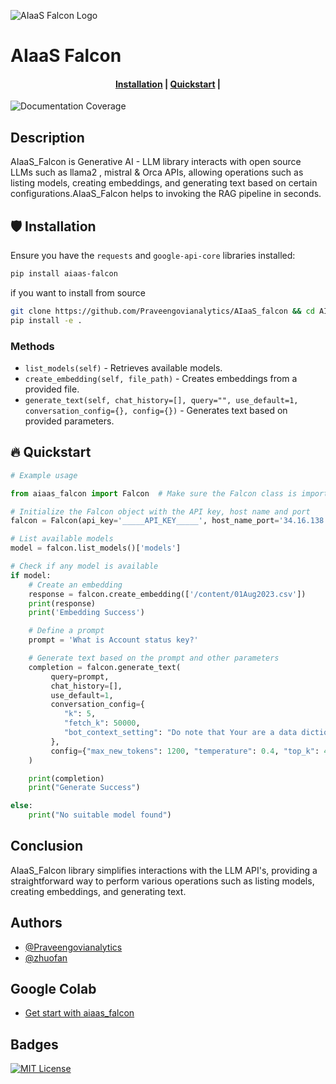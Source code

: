 ![AIaaS Falcon Logo](img/AIAAS_FALCON.jpg)

# AIaaS Falcon


<h4 align="center">
    <p>
        <a href="#shield-installation">Installation</a> |
        <a href="#fire-quickstart">Quickstart</a> |
    <p>
</h4>


![Documentation Coverage](interrogate_badge.svg)

## Description

AIaaS_Falcon is Generative AI - LLM library interacts with open source LLMs such as llama2 , mistral  & Orca APIs, allowing operations such as listing models, creating embeddings, and generating text based on certain configurations.AIaaS_Falcon helps to invoking the RAG pipeline in seconds.

## :shield: Installation

Ensure you have the `requests` and `google-api-core` libraries installed:

```bash
pip install aiaas-falcon
```


if you want to install from source

```bash
git clone https://github.com/Praveengovianalytics/AIaaS_falcon && cd AIaaS_falcon
pip install -e .
```

### Methods

- `list_models(self)` - Retrieves available models.
- `create_embedding(self, file_path)` - Creates embeddings from a provided file.
- `generate_text(self, chat_history=[], query="", use_default=1, conversation_config={}, config={})` - Generates text based on provided parameters.


## :fire: Quickstart

```python
# Example usage

from aiaas_falcon import Falcon  # Make sure the Falcon class is imported

# Initialize the Falcon object with the API key, host name and port
falcon = Falcon(api_key='_____API_KEY_____', host_name_port='34.16.138.59:8888', transport="rest")

# List available models
model = falcon.list_models()['models']

# Check if any model is available
if model:
    # Create an embedding
    response = falcon.create_embedding(['/content/01Aug2023.csv'])
    print(response)
    print('Embedding Success')

    # Define a prompt
    prompt = 'What is Account status key?'

    # Generate text based on the prompt and other parameters
    completion = falcon.generate_text(
         query=prompt,
         chat_history=[],
         use_default=1,
         conversation_config={
            "k": 5,
            "fetch_k": 50000,
            "bot_context_setting": "Do note that Your are a data dictionary bot. Your task is to fully answer the user's query based on the information provided to you."
         },
         config={"max_new_tokens": 1200, "temperature": 0.4, "top_k": 40, "top_p": 0.95, "batch_size": 256}
    )

    print(completion)
    print("Generate Success")

else:
    print("No suitable model found")
```

## Conclusion

AIaaS_Falcon library simplifies interactions with the LLM API's, providing a straightforward way to perform various operations such as listing models, creating embeddings, and generating text.

## Authors

- [@Praveengovianalytics](https://github.com/Praveengovianalytics)
- [@zhuofan](https://github.com/zhuofan-16)

## Google Colab

- [Get start with aiaas_falcon](https://colab.research.google.com/drive/1k5T_FO9SnlN0zOQfR7WFXSRFkfgiL1cE?usp=sharing)

## Badges

[![MIT License](https://img.shields.io/badge/License-MIT-green.svg)](https://choosealicense.com/licenses/mit/)
